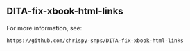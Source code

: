 ## DITA-fix-xbook-html-links

For more information, see:

    https://github.com/chrispy-snps/DITA-fix-xbook-html-links

